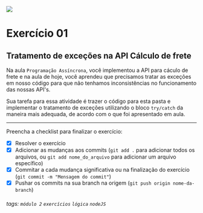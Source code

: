 ![](https://i.imgur.com/xG74tOh.png)

# Exercício 01

## Tratamento de exceções na API Cálculo de frete

Na aula `Programação Assíncrona`, você implementou a API para cáculo de frete e na aula de hoje, você aprendeu que precisamos tratar as exceções em nosso código para que não tenhamos inconsistências no funcionamento das nossas API's.

Sua tarefa para essa atividade é trazer o código para esta pasta e implementar o tratamento de exceções utilizando o bloco `try/catch` da maneira mais adequada, de acordo com o que foi apresentado em aula.

---

Preencha a checklist para finalizar o exercício:

-   [x] Resolver o exercício
-   [x] Adicionar as mudanças aos commits (`git add .` para adicionar todos os arquivos, ou `git add nome_do_arquivo` para adicionar um arquivo específico)
-   [x] Commitar a cada mudança significativa ou na finalização do exercício (`git commit -m "Mensagem do commit"`)
-   [x] Pushar os commits na sua branch na origem (`git push origin nome-da-branch`)

###### tags: `módulo 2` `exercícios` `lógica` `nodeJS`
